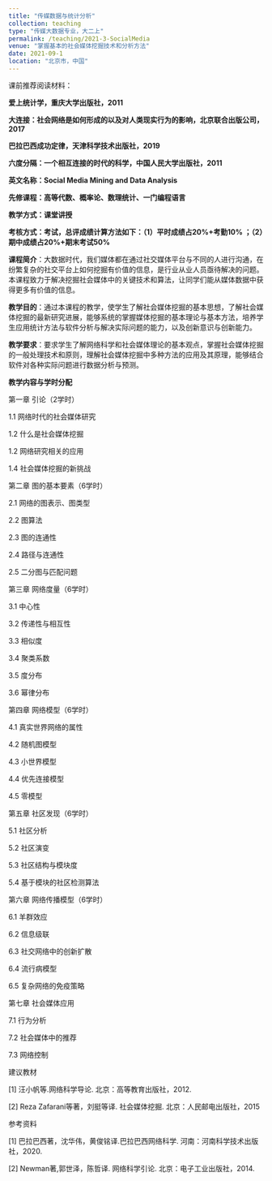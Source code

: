 ```yaml
---
title: "传媒数据与统计分析"
collection: teaching
type: "传媒大数据专业，大二上"
permalink: /teaching/2021-3-SocialMedia
venue: "掌握基本的社会媒体挖掘技术和分析方法"
date: 2021-09-1
location: "北京市，中国"
---
```


课前推荐阅读材料：

**爱上统计学，重庆大学出版社，2011**

**大连接：社会网络是如何形成的以及对人类现实行为的影响，北京联合出版公司，2017**

**巴拉巴西成功定律，天津科学技术出版社，2019**

**六度分隔：一个相互连接的时代的科学，中国人民大学出版社，2011**

**英文名称：Social Media Mining and Data Analysis**

**先修课程：高等代数、概率论、数理统计、一门编程语言**

**教学方式：课堂讲授**

**考核方式：考试，总评成绩计算方法如下：（1）平时成绩占20%+考勤10% ；（2）期中成绩占20%+期末考试50%**

**课程简介**：大数据时代，我们媒体都在通过社交媒体平台与不同的人进行沟通，在纷繁复杂的社交平台上如何挖掘有价值的信息，是行业从业人员亟待解决的问题。本课程致力于解决挖掘社会媒体中的关键技术和算法，让同学们能从媒体数据中获得更多有价值的信息。

**教学目的**：通过本课程的教学，使学生了解社会媒体挖掘的基本思想，了解社会媒体挖掘的最新研究进展，能够系统的掌握媒体挖掘的基本理论与基本方法，培养学生应用统计方法与软件分析与解决实际问题的能力，以及创新意识与创新能力。

**教学要求**：要求学生了解网络科学和社会媒体理论的基本观点，掌握社会媒体挖掘的一般处理技术和原则，理解社会媒体挖掘中多种方法的应用及其原理，能够结合软件对各种实际问题进行数据分析与预测。

**教学内容与学时分配**

第一章 引论（2学时）

1.1 网络时代的社会媒体研究

1.2 什么是社会媒体挖掘

1.2 网络研究相关的应用

1.4 社会媒体挖掘的新挑战


第二章 图的基本要素（6学时）

2.1 网络的图表示、图类型

2.2 图算法

2.3 图的连通性

2.4 路径与连通性

2.5 二分图与匹配问题


第三章 网络度量（6学时）

3.1 中心性

3.2 传递性与相互性

3.3 相似度

3.4 聚类系数

3.5 度分布

3.6 幂律分布

第四章 网络模型（6学时）

4.1 真实世界网络的属性

4.2 随机图模型

4.3 小世界模型

4.4 优先连接模型

4.5 零模型


第五章 社区发现（6学时）

5.1 社区分析

5.2 社区演变

5.3 社区结构与模块度

5.4 基于模块的社区检测算法

第六章 网络传播模型（6学时）

6.1 羊群效应

6.2 信息级联

6.3 社交网络中的创新扩散

6.4 流行病模型

6.5 复杂网络的免疫策略


第七章 社会媒体应用

7.1 行为分析

7.2 社会媒体中的推荐

7.3 网络控制

建议教材

[1] 汪小帆等.网络科学导论. 北京：高等教育出版社，2012.

[2] Reza Zafarani等著，刘挺等译. 社会媒体挖掘. 北京：人民邮电出版社，2015

参考资料

[1] 巴拉巴西著，沈华伟，黄俊铭译.巴拉巴西网络科学. 河南：河南科学技术出版社，2020.

[2] Newman著,郭世泽，陈哲译. 网络科学引论. 北京：电子工业出版社，2014.

